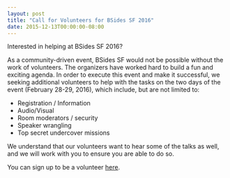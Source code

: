 ```yaml
---
layout: post
title: "Call for Volunteers for BSides SF 2016"
date: 2015-12-13T00:00:00-08:00
---
```


Interested in helping at BSides SF 2016?

As a community-driven event, BSides SF would not be possible without the work of volunteers. The organizers have worked hard to build a fun and exciting agenda. In order to execute this event and make it successful, we seeking additional volunteers to help with the tasks on the two days of the event (February 28-29, 2016), which include, but are not limited to:

* Registration / Information
* Audio/Visual
* Room moderators / security
* Speaker wrangling
* Top secret undercover missions

We understand that our volunteers want to hear some of the talks as well, and we will work with you to ensure you are able to do so.

You can sign up to be a volunteer [here](/volunteer.html).
